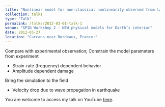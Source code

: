 ```yaml
---
title: "Nonlinear model for non-classical nonlinearity observed from lab to global scales"
collection: talks
type: "Talk"
permalink: /talks/2012-03-01-talk-1
venue: "SPIN Workshop 2 - NEW physical models for Earth’s interior"
date: 2012-05-27
location: "Carcans near Bordeaux, France:"
---
```


Compare with experimental observation; Constrain the model parameters from experiment
* Strain-rate (frequency) dependent behavior
* Amplitude dependent damage

Bring the simulation to the field
* Velocity drop due to wave propagation in earthquake

You are welcome to access my talk on YouTube [here]([https://www.tandfonline.com/doi/abs/10.1080/19648189.2019.1675094](https://www.youtube.com/watch?v=GnNXK_mLUNw&list=PLPtuMAD7dea8hIJmcnR634pO9jIWqVTc-&index=15)).
